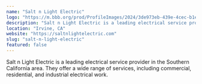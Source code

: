 ```yaml
---
name: "Salt n Light Electric"
logo: "https://m.bbb.org/prod/ProfileImages/2024/3de973eb-439e-4cec-b1ed-13dcc2cc86fa.png"
description: "Salt n Light Electric is a leading electrical service provider in the Southern California area. They offer a wide range of services, including commercial, residential, and industrial electrical work."
location: "Irvine, CA"
website: "https://saltnlightelectric.com"
slug: "salt-n-light-electric"
featured: false
---
```


Salt n Light Electric is a leading electrical service provider in the Southern California area. They offer a wide range of services, including commercial, residential, and industrial electrical work.